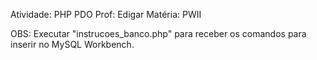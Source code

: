Atividade: PHP PDO
Prof: Edigar
Matéria: PWII

OBS: Executar "instrucoes_banco.php" para receber os comandos para inserir no MySQL Workbench.
